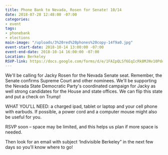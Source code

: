 ```yaml
---
title: Phone Bank to Nevada, Rosen for Senate! 10/14
date: 2018-07-28 12:48:00 -07:00
categories:
- event
tags:
- phonebank
- elections
main-image: "/uploads/3%20red%20phones%20copy-14f9a0.jpg"
event-start-date: 2018-10-14 13:00:00 -07:00
event-end-date: 2018-10-14 16:00:00 -07:00
Location: Berkeley
RSVP-link: https://docs.google.com/forms/d/e/1FAIpQLSf6EqIcRk8MJNv10PdduS9d_uN8ASewxBxhnfmWx-nIBvEEMw/viewform
---
```


We'll be calling for Jacky Rosen for the Nevada Senate seat. Remember, the Senate confirms Supreme Court and other nominees. We'll be supporting the Nevada State Democratic Party's coordinated campaign for Jacky as well strong candidates for the House and state offices. We can flip this state and put a check on Trump!

WHAT YOU'LL NEED: a charged ipad, tablet or laptop and your cell phone with earbuds.  If possible, a power cord and a computer mouse might also be useful for you.

RSVP soon – space may be limited, and this helps us plan if more space is needed.

Then look for an email with subject ‘Indivisible Berkeley” in the next few days so you’ll know where to go!